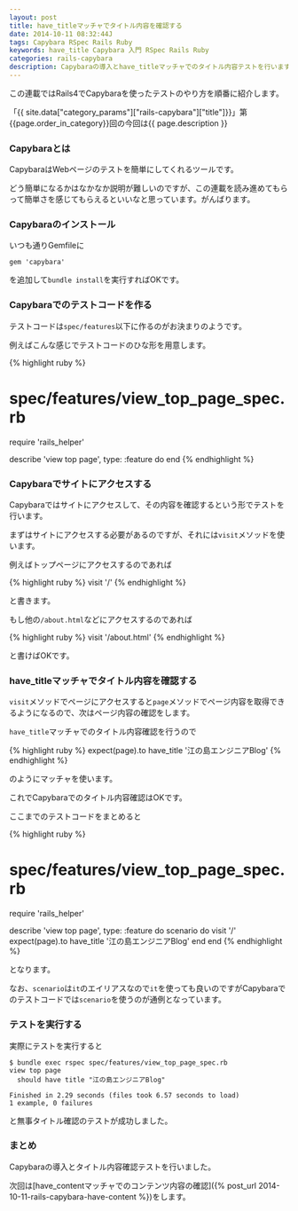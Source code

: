 ```yaml
---
layout: post
title: have_titleマッチャでタイトル内容を確認する
date: 2014-10-11 08:32:44J
tags: Capybara RSpec Rails Ruby
keywords: have_title Capybara 入門 RSpec Rails Ruby
categories: rails-capybara
description: Capybaraの導入とhave_titleマッチャでのタイトル内容テストを行います。
---
```


この連載ではRails4でCapybaraを使ったテストのやり方を順番に紹介します。

「{{ site.data["category_params"]["rails-capybara"]["title"]}}」第{{page.order_in_category}}回の今回は{{ page.description }}

### Capybaraとは

CapybaraはWebページのテストを簡単にしてくれるツールです。

どう簡単になるかはなかなか説明が難しいのですが、この連載を読み進めてもらって簡単さを感じてもらえるといいなと思っています。がんばります。

### Capybaraのインストール

いつも通りGemfileに

    gem 'capybara'

を追加して`bundle install`を実行すればOKです。

### Capybaraでのテストコードを作る

テストコードは`spec/features`以下に作るのがお決まりのようです。

例えばこんな感じでテストコードのひな形を用意します。

{% highlight ruby %}
# spec/features/view_top_page_spec.rb
require 'rails_helper'

describe 'view top page', type: :feature do
end
{% endhighlight %}

### Capybaraでサイトにアクセスする

Capybaraではサイトにアクセスして、その内容を確認するという形でテストを行います。

まずはサイトにアクセスする必要があるのですが、それには`visit`メソッドを使います。

例えばトップページにアクセスするのであれば

{% highlight ruby %}
visit '/'
{% endhighlight %}

と書きます。

もし他の`/about.html`などにアクセスするのであれば

{% highlight ruby %}
visit '/about.html'
{% endhighlight %}

と書けばOKです。

### have_titleマッチャでタイトル内容を確認する

`visit`メソッドでページにアクセスすると`page`メソッドでページ内容を取得できるようになるので、次はページ内容の確認をします。

`have_title`マッチャでのタイトル内容確認を行うので

{% highlight ruby %}
expect(page).to have_title '江の島エンジニアBlog'
{% endhighlight %}

のようにマッチャを使います。

これでCapybaraでのタイトル内容確認はOKです。

ここまでのテストコードをまとめると

{% highlight ruby %}
# spec/features/view_top_page_spec.rb
require 'rails_helper'

describe 'view top page', type: :feature do
  scenario do
    visit '/'
    expect(page).to have_title '江の島エンジニアBlog'
  end
end
{% endhighlight %}

となります。

なお、`scenario`は`it`のエイリアスなので`it`を使っても良いのですがCapybaraでのテストコードでは`scenario`を使うのが通例となっています。

### テストを実行する

実際にテストを実行すると

    $ bundle exec rspec spec/features/view_top_page_spec.rb
    view top page
      should have title "江の島エンジニアBlog"

    Finished in 2.29 seconds (files took 6.57 seconds to load)
    1 example, 0 failures

と無事タイトル確認のテストが成功しました。

### まとめ

Capybaraの導入とタイトル内容確認テストを行いました。

次回は[have_contentマッチャでのコンテンツ内容の確認]({% post_url 2014-10-11-rails-capybara-have-content %})をします。
